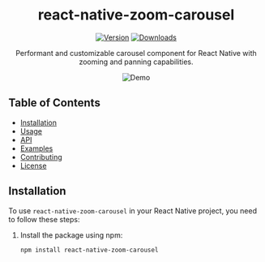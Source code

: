 <h1 align="center">
  react-native-zoom-carousel
</h1>

<div align="center">

[![Version](https://img.shields.io/npm/v/react-native-zoom-carousel.svg)](https://www.npmjs.com/package/react-native-zoom-carousel)
[![Downloads](https://img.shields.io/npm/dt/react-native-zoom-carousel.svg)](https://www.npmjs.com/package/react-native-zoom-carousel)

Performant and customizable carousel component for React Native with zooming and panning capabilities.

</div>

<p align="center">
  <img src="https://github.com/your-username/react-native-zoom-carousel/blob/main/docs/demo.gif" alt="Demo" />
</p>

## Table of Contents

- [Installation](#installation)
- [Usage](#usage)
- [API](#api)
- [Examples](#examples)
- [Contributing](#contributing)
- [License](#license)

## Installation

To use `react-native-zoom-carousel` in your React Native project, you need to follow these steps:

1. Install the package using npm:

   ```bash
   npm install react-native-zoom-carousel
